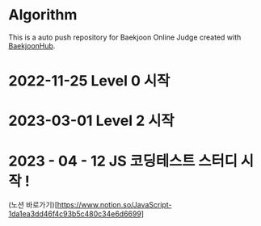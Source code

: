 # Algorithm
This is a auto push repository for Baekjoon Online Judge created with [BaekjoonHub](https://github.com/BaekjoonHub/BaekjoonHub).
 
# 2022-11-25 Level 0 시작

# 2023-03-01 Level 2 시작 
 



# 2023 - 04 - 12 JS 코딩테스트 스터디 시작 !

(노션 바로가기)[https://www.notion.so/JavaScript-1da1ea3dd46f4c93b5c480c34e6d6699]
